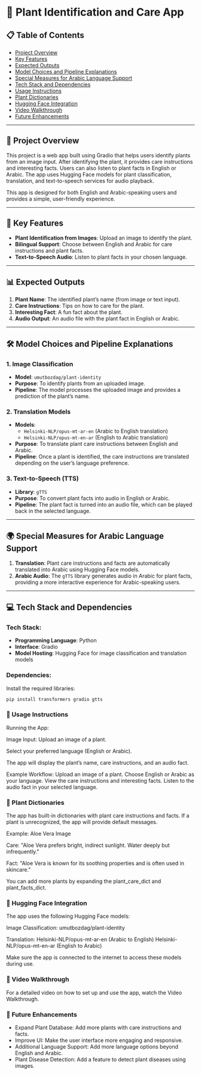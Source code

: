 # 🌱 Plant Identification and Care App

## 📋 Table of Contents
- [Project Overview](#-project-overview)
- [Key Features](#-key-features)
- [Expected Outputs](#-expected-outputs)
- [Model Choices and Pipeline Explanations](#-model-choices-and-pipeline-explanations)
- [Special Measures for Arabic Language Support](#-special-measures-for-arabic-language-support)
- [Tech Stack and Dependencies](#-tech-stack-and-dependencies)
- [Usage Instructions](#-usage-instructions)
- [Plant Dictionaries](#-plant-dictionaries)
- [Hugging Face Integration](#-hugging-face-integration)
- [Video Walkthrough](#-video-walkthrough)
- [Future Enhancements](#-future-enhancements)

---

## 🚀 Project Overview

This project is a web app built using Gradio that helps users identify plants from an image input. After identifying the plant, it provides care instructions and interesting facts. Users can also listen to plant facts in English or Arabic. The app uses Hugging Face models for plant classification, translation, and text-to-speech services for audio playback.

This app is designed for both English and Arabic-speaking users and provides a simple, user-friendly experience.

---

## 🌟 Key Features

- **Plant Identification from Images**: Upload an image to identify the plant.
- **Bilingual Support**: Choose between English and Arabic for care instructions and plant facts.
- **Text-to-Speech Audio**: Listen to plant facts in your chosen language.

---

## 📊 Expected Outputs

1. **Plant Name**: The identified plant’s name (from image or text input).
2. **Care Instructions**: Tips on how to care for the plant.
3. **Interesting Fact**: A fun fact about the plant.
4. **Audio Output**: An audio file with the plant fact in English or Arabic.

---

## 🛠 Model Choices and Pipeline Explanations

### 1. Image Classification
- **Model**: `umutbozdag/plant-identity`
- **Purpose**: To identify plants from an uploaded image.
- **Pipeline**: The model processes the uploaded image and provides a prediction of the plant’s name.

### 2. Translation Models
- **Models**:
  - `Helsinki-NLP/opus-mt-ar-en` (Arabic to English translation)
  - `Helsinki-NLP/opus-mt-en-ar` (English to Arabic translation)
- **Purpose**: To translate plant care instructions between English and Arabic.
- **Pipeline**: Once a plant is identified, the care instructions are translated depending on the user’s language preference.

### 3. Text-to-Speech (TTS)
- **Library**: `gTTS`
- **Purpose**: To convert plant facts into audio in English or Arabic.
- **Pipeline**: The plant fact is turned into an audio file, which can be played back in the selected language.

---

## 🌍 Special Measures for Arabic Language Support

1. **Translation**: Plant care instructions and facts are automatically translated into Arabic using Hugging Face models.
2. **Arabic Audio**: The `gTTS` library generates audio in Arabic for plant facts, providing a more interactive experience for Arabic-speaking users.

---

## 💻 Tech Stack and Dependencies

### Tech Stack:
- **Programming Language**: Python
- **Interface**: Gradio
- **Model Hosting**: Hugging Face for image classification and translation models

### Dependencies:
Install the required libraries:
```bash
pip install transformers gradio gtts
```
### 📖 Usage Instructions
Running the App:

Image Input:
Upload an image of a plant.

Select your preferred language (English or Arabic).

The app will display the plant’s name, care instructions, and an audio fact.

Example Workflow:
Upload an image of a plant.
Choose English or Arabic as your language.
View the care instructions and interesting facts.
Listen to the audio fact in your selected language.

### 🌿 Plant Dictionaries
The app has built-in dictionaries with plant care instructions and facts. If a plant is unrecognized, the app will provide default messages.

Example: Aloe Vera Image

Care: "Aloe Vera prefers bright, indirect sunlight. Water deeply but infrequently."

Fact: "Aloe Vera is known for its soothing properties and is often used in skincare."

You can add more plants by expanding the plant_care_dict and plant_facts_dict.

### 🤖 Hugging Face Integration
The app uses the following Hugging Face models:

Image Classification: umutbozdag/plant-identity

Translation:
Helsinki-NLP/opus-mt-ar-en (Arabic to English)
Helsinki-NLP/opus-mt-en-ar (English to Arabic)

Make sure the app is connected to the internet to access these models during use.

### 🎥 Video Walkthrough
For a detailed video on how to set up and use the app, watch the Video Walkthrough. 

### 🚧 Future Enhancements
- Expand Plant Database: Add more plants with care instructions and facts.
- Improve UI: Make the user interface more engaging and responsive.
- Additional Language Support: Add more language options beyond English and Arabic.
- Plant Disease Detection: Add a feature to detect plant diseases using images.
